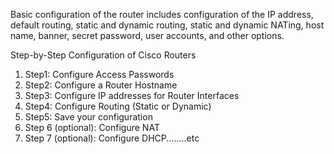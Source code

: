 
Basic configuration of the router includes configuration  of the IP address, default routing, static and dynamic routing, static  and dynamic NATing, host name, banner, secret password, user accounts,  and other options.

Step-by-Step Configuration of Cisco Routers
1. Step1: Configure Access Passwords 
2. Step2: Configure a Router Hostname
3. Step3: Configure IP addresses for Router Interfaces
4. Step4: Configure Routing (Static or Dynamic) 
5. Step5: Save your configuration 
6. Step 6 (optional): Configure NAT
7. Step 7 (optional): Configure DHCP........etc


